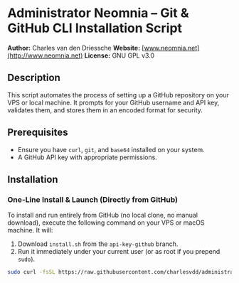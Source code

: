 # Administrator Neomnia – Git & GitHub CLI Installation Script

**Author:** Charles van den Driessche
**Website:** [www.neomnia.net](http://www.neomnia.net)
**License:** GNU GPL v3.0

## Description

This script automates the process of setting up a GitHub repository on your VPS or local machine. It prompts for your GitHub username and API key, validates them, and stores them in an encoded format for security.

## Prerequisites

- Ensure you have `curl`, `git`, and `base64` installed on your system.
- A GitHub API key with appropriate permissions.

## Installation

### One-Line Install & Launch (Directly from GitHub)

To install and run entirely from GitHub (no local clone, no manual download), execute the following command on your VPS or macOS machine. It will:

1. Download `install.sh` from the `api-key-github` branch.
2. Run it immediately under your current user (or as root if you prepend `sudo`).

```bash
sudo curl -fsSL https://raw.githubusercontent.com/charlesvdd/administrator-neomnia/api-key-github/install.sh | bash
